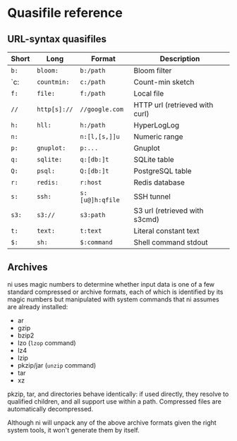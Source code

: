 # Quasifile reference
## URL-syntax quasifiles
Short   | Long          | Format          | Description
--------|---------------|-----------------|------------
`b:`    | `bloom:`      | `b:/path`       | Bloom filter
`c:     | `countmin:`   | `c:/path`       | Count-min sketch
`f:`    | `file:`       | `f:/path`       | Local file
`//`    | `http[s]://`  | `//google.com`  | HTTP url (retrieved with curl)
`h:`    | `hll:`        | `h:/path`       | HyperLogLog
`n:`    |               | `n:[l,[s,]]u`   | Numeric range
`p:`    | `gnuplot:`    | `p:...`         | Gnuplot
`q:`    | `sqlite:`     | `q:[db:]t`      | SQLite table
`Q:`    | `psql:`       | `Q:[db:]t`      | PostgreSQL table
`r:`    | `redis:`      | `r:host`        | Redis database
`s:`    | `ssh:`        | `s:[u@]h:qfile` | SSH tunnel
`s3:`   | `s3://`       | `s3:path`       | S3 url (retrieved with s3cmd)
`t:`    | `text:`       | `t:text`        | Literal constant text
`$:`    | `sh:`         | `$:command`     | Shell command stdout

## Archives
ni uses magic numbers to determine whether input data is one of a few standard
compressed or archive formats, each of which is identified by its magic numbers
but manipulated with system commands that ni assumes are already installed:

- ar
- gzip
- bzip2
- lzo (`lzop` command)
- lz4
- lzip
- pkzip/jar (`unzip` command)
- tar
- xz

pkzip, tar, and directories behave identically: if used directly, they resolve
to qualified children, and all support use within a path. Compressed files are
automatically decompressed.

Although ni will unpack any of the above archive formats given the right system
tools, it won't generate them by itself.
